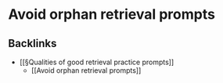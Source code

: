 # Avoid orphan retrieval prompts

## Backlinks
* [[§Qualities of good retrieval practice prompts]]
	* [[Avoid orphan retrieval prompts]]

<!-- {BearID:815CDE32-F3DE-4B42-91A1-7110FDEBB703-5809-00000019BF61951B} -->
